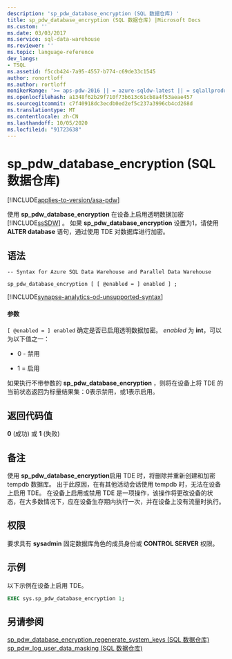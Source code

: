 ```yaml
---
description: 'sp_pdw_database_encryption (SQL 数据仓库) '
title: sp_pdw_database_encryption (SQL 数据仓库) |Microsoft Docs
ms.custom: ''
ms.date: 03/03/2017
ms.service: sql-data-warehouse
ms.reviewer: ''
ms.topic: language-reference
dev_langs:
- TSQL
ms.assetid: f5ccb424-7a95-4557-b774-c69de33c1545
author: ronortloff
ms.author: rortloff
monikerRange: '>= aps-pdw-2016 || = azure-sqldw-latest || = sqlallproducts-allversions'
ms.openlocfilehash: a1348f62b29f710f73b613c61cb8a4f53aeae457
ms.sourcegitcommit: c7f40918dc3ecdb0ed2ef5c237a3996cb4cd268d
ms.translationtype: MT
ms.contentlocale: zh-CN
ms.lasthandoff: 10/05/2020
ms.locfileid: "91723638"
---
```

# <a name="sp_pdw_database_encryption-sql-data-warehouse"></a>sp_pdw_database_encryption (SQL 数据仓库) 
[!INCLUDE[applies-to-version/asa-pdw](../../includes/applies-to-version/asa-pdw.md)]

  使用 **sp_pdw_database_encryption** 在设备上启用透明数据加密 [!INCLUDE[ssSDW](../../includes/sssdw-md.md)] 。 如果 **sp_pdw_database_encryption** 设置为1，请使用 **ALTER database** 语句，通过使用 TDE 对数据库进行加密。  
  
## <a name="syntax"></a>语法  
  
```syntaxsql  
-- Syntax for Azure SQL Data Warehouse and Parallel Data Warehouse  
  
sp_pdw_database_encryption [ [ @enabled = ] enabled ] ;  
```  

[!INCLUDE[synapse-analytics-od-unsupported-syntax](../../includes/synapse-analytics-od-unsupported-syntax.md)]

#### <a name="parameters"></a>参数  
`[ @enabled = ] enabled` 确定是否已启用透明数据加密。 *enabled* 为 **int**，可以为以下值之一：  
  
-   0 - 禁用  
  
-   1 = 启用  
  
 如果执行不带参数的 **sp_pdw_database_encryption** ，则将在设备上将 TDE 的当前状态返回为标量结果集：0表示禁用，或1表示启用。  
  
## <a name="return-code-values"></a>返回代码值  
 **0** (成功) 或 **1** (失败)   
  
## <a name="remarks"></a>备注  
 使用 **sp_pdw_database_encryption**启用 TDE 时，将删除并重新创建和加密 tempdb 数据库。 出于此原因，在有其他活动会话使用 tempdb 时，无法在设备上启用 TDE。 在设备上启用或禁用 TDE 是一项操作，该操作将更改设备的状态，在大多数情况下，应在设备生存期内执行一次，并在设备上没有流量时执行。  
  
## <a name="permissions"></a>权限  
 要求具有 **sysadmin** 固定数据库角色的成员身份或 **CONTROL SERVER** 权限。  
  
## <a name="example"></a>示例  
 以下示例在设备上启用 TDE。  
  
```sql  
EXEC sys.sp_pdw_database_encryption 1;  
```  
  
## <a name="see-also"></a>另请参阅  
 [sp_pdw_database_encryption_regenerate_system_keys &#40;SQL 数据仓库&#41;](../../relational-databases/system-stored-procedures/sp-pdw-database-encryption-regenerate-system-keys-sql-data-warehouse.md)   
 [sp_pdw_log_user_data_masking &#40;SQL 数据仓库&#41;](../../relational-databases/system-stored-procedures/sp-pdw-log-user-data-masking-sql-data-warehouse.md)  
  
  
